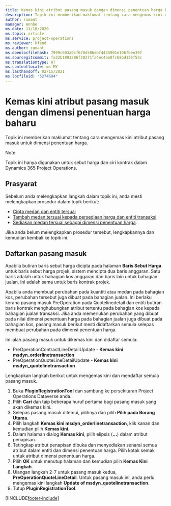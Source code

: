 ```yaml
---
title: Kemas kini atribut pasang masuk dengan dimensi penentuan harga baharu
description: Topik ini memberikan maklumat tentang cara mengemas kini atribut pasang masuk untuk dimensi penentuan harga.
author: rumant
manager: Annbe
ms.date: 11/18/2020
ms.topic: article
ms.service: project-operations
ms.reviewer: kfend
ms.author: rumant
ms.openlocfilehash: 7999c003a0cf670d586ebf4445901e106fbee39f
ms.sourcegitcommit: fa32b1893286f20271fa4ec4be8fc68bd135f53c
ms.translationtype: HT
ms.contentlocale: ms-MY
ms.lasthandoff: 02/15/2021
ms.locfileid: "5274694"
---
```

# <a name="update-plug-in-attributes-with-new-pricing-dimensions"></a>Kemas kini atribut pasang masuk dengan dimensi penentuan harga baharu

Topik ini memberikan maklumat tentang cara mengemas kini atribut pasang masuk untuk dimensi penentuan harga.

> [!NOTE]
> Topik ini hanya digunakan untuk sebut harga dan ciri kontrak dalam Dynamics 365 Project Operations.

## <a name="prerequisites"></a>Prasyarat
Sebelum anda melengkapkan langkah dalam topik ini, anda mesti melengkapkan prosedur dalam topik berikut:

  - [Cipta medan dan entiti tersuai](create-custom-fields-entities-pricing-dimensions.md) 
  - [Tambah medan tersuai kepada persediaan harga dan entiti transaksi ](add-custom-fields-price-setup-transactional-entities.md)
  - [Sediakan medan tersuai sebagai dimensi penentuan harga](set-up-custom-fields-pricing-dimensions.md). 
  
Jika anda belum melengkapkan prosedur tersebut, lengkapkannya dan kemudian kembali ke topik ini.

## <a name="register-a-plug-in"></a>Daftarkan pasang masuk
Apabila butiran baris sebut harga dicipta pada halaman **Baris Sebut Harga** untuk baris sebut harga projek, sistem mencipta dua baris anggaran. Satu baris adalah untuk bahagian kos anggaran dan baris lain untuk bahagian jualan. Ini adalah sama untuk baris kontrak projek.

Apabila anda membuat perubahan pada kuantiti atau medan pada bahagian kos, perubahan tersebut juga dibuat pada bahagian jualan. Ini berlaku kerana pasang masuk PreOperation pada Quotelinedetail dan entiti butiran baris kontrak menghubungkan atribut tertentu pada bahagian kos kepada bahagian jualan transaksi. Jika anda memerlukan perubahan yang dibuat pada nilai dimensi penentuan harga pada bahagian jualan juga dibuat pada bahagian kos, pasang masuk berikut mesti didaftarkan semula selepas membuat perubahan pada dimensi penentuan harga.

Ini ialah pasang masuk untuk dikemas kini dan didaftar semula:

- PreOperationContractLineDetailUpdate - **Kemas kini msdyn_orderlinetransaction**
- PreOperationQuoteLineDetailUpdate - **Kemas kini msdyn_quotelinetransaction**

Lengkapkan langkah berikut untuk mengemas kini dan mendaftar semula pasang masuk.

1. Buka **PluginRegistrationTool** dan sambung ke persekitaran Project Operations Dataverse anda.
2. Pilih **Cari** dan taip beberapa huruf pertama bagi pasang masuk yang akan dikemas kini.
3. Selepas pasang masuk ditemui, pilihnya dan pilih **Pilih pada Borang Utama**.
4. Pilih langkah **Kemas kini msdyn_orderlinetransaction**, klik kanan dan kemudian pilih **Kemas kini**.
5. Dalam halaman dialog **Kemas kini**, pilih elipsis (**...**) dalam atribut penapisan.
6. Tetingkap atribut penapisan dibuka dan menyediakan senarai semua atribut dalam entiti dan dimensi penentuan harga. Pilih kotak semak untuk atribut dimensi penentuan harga.
7. Pilih **OK** untuk menutup halaman dan kemudian pilih **Kemas Kini Langkah**.
8. Ulangan langkah 2-7 untuk pasang masuk kedua, **PreOperationQuoteLineDetail**. Untuk pasang masuk ini, anda perlu mengemas kini langkah **Update of msdyn_quotelinetransaction**.
9. Tutup **PluginRegistrationTool**.


[!INCLUDE[footer-include](../includes/footer-banner.md)]